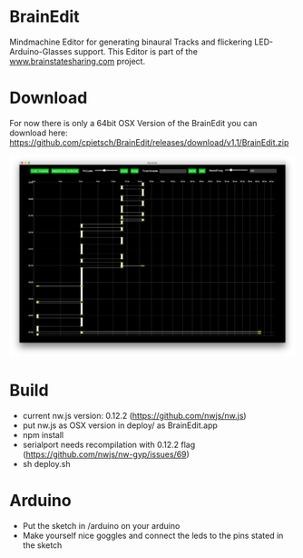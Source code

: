 # BrainEdit
Mindmachine Editor for generating binaural Tracks and flickering LED-Arduino-Glasses support.
This Editor is part of the www.brainstatesharing.com project.

# Download
For now there is only a 64bit OSX Version of the BrainEdit you can download here: https://github.com/cpietsch/BrainEdit/releases/download/v1.1/BrainEdit.zip

![Screenshot](https://raw.githubusercontent.com/cpietsch/BrainEdit/master/screenshot.png?raw=true "Screenshot")

# Build
- current nw.js version: 0.12.2 (https://github.com/nwjs/nw.js)
- put nw.js as OSX version in deploy/ as BrainEdit.app
- npm install
- serialport needs recompilation with 0.12.2 flag (https://github.com/nwjs/nw-gyp/issues/69)
- sh deploy.sh

# Arduino
- Put the sketch in /arduino on your arduino
- Make yourself nice goggles and connect the leds to the pins stated in the sketch
